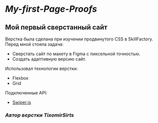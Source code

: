 # ***My-first-Page-Proofs***

## **Мой первый сверстанный сайт**

Верстка была сделана при изучении продвинутого CSS в SkillFactory. <br> Перед мной стояла задача:

+ Сверстать сайт по макету в Figma c пиксельной точностью.
+ Создать адаптивную версию сайт.

Использовал технологии верстки:

+ Flexbox
+ Grid

Подключенные API:

+ [Swiper.js](https://swiperjs.com/)

### *Автор верстки TixomirSirts*